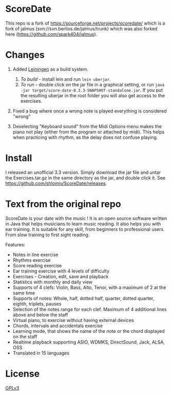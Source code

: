 # ScoreDate

This repo is a fork of https://sourceforge.net/projects/scoredate/ which is a fork of jalmus (svn://svn.berlios.de/jalmus/trunk) which was also forked here (https://github.com/spark404/jalmus). 

# Changes
1. Added [Leiningen](https://github.com/technomancy/leiningen) as a build system.
   1. *To build* - install lein and run `lein uberjar`. 
   2. *To run* - double click on the jar file in a graphical setting, or run `java -jar target/score-date-0.3.3-SNAPSHOT-standalone.jar`.
                 If you put the resulting uberjar in the root folder you will also get access to the exercises.

2. Fixed a bug where once a wrong note is played everything is considered "wrong"
3. Deselecting "Keyboard sound" from the Midi Options menu makes the piano not play (either from the program or attached by midi).
   This helps when practicing with rhythm, as the delay does not confuse playing.

# Install
I released an unofficial 3.3 version. Simply download the jar file and untar the Exercises.tar.gz in the same directory as the jar, and double click it. See https://github.com/shlomiv/ScoreDate/releases.
# Text from the original repo

ScoreDate is your date with the music !
It is an open source software written in Java that helps musicians to learn music reading. It also helps you with ear training.
It is suitable for any skill, from beginners to professional users. From slow training to first sight reading.

Features:
* Notes in line exercise
* Rhythms exercise
* Score reading exercise
* Ear training exercise with 4 levels of difficulty
* Exercises - Creation, edit, save and playback
* Statistics with monthly and daily view
* Supports of 4 clefs: Violin, Bass, Alto, Tenor, with a maximum of 2 at the same time
* Supports of notes: Whole, half, dotted half, quarter, dotted quarter, eighth, triplets, pauses
* Selection of the notes range for each clef. Maximum of 4 additional lines above and below the staff
* Virtual piano, to exercise without having external devices
* Chords, intervals and accidentals exercise
* Learning mode, that shows the name of the note or the chord displayed on the staff
* Realtime playback supporting ASIO, WDMKS, DirectSound, Jack, ALSA, OSS
* Translated in 15 languages

# License
[GPLv3](https://www.gnu.org/licenses/gpl-3.0.en.html)
